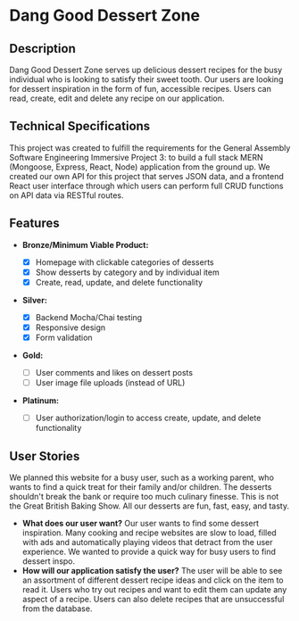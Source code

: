 # Dang Good Dessert Zone

## Description

Dang Good Dessert Zone serves up delicious dessert recipes for the busy individual who is looking to satisfy their sweet tooth. Our users are looking for dessert inspiration in the form of fun, accessible recipes. Users can read, create, edit and delete any recipe on our application.

## Technical Specifications

This project was created to fulfill the requirements for the General Assembly Software Engineering Immersive Project 3: to build a full stack MERN (Mongoose, Express, React, Node) application from the ground up. We created our own API for this project that serves JSON data, and a frontend React user interface through which users can perform full CRUD functions on API data via RESTful routes.

## Features

-  **Bronze/Minimum Viable Product:**

   -  [x] Homepage with clickable categories of desserts
   -  [x] Show desserts by category and by individual item
   -  [x] Create, read, update, and delete functionality

-  **Silver:**

   -  [x] Backend Mocha/Chai testing
   -  [x] Responsive design
   -  [x] Form validation

-  **Gold:**

   -  [ ] User comments and likes on dessert posts
   -  [ ] User image file uploads (instead of URL)

-  **Platinum:**
   -  [ ] User authorization/login to access create, update, and delete functionality

## User Stories

We planned this website for a busy user, such as a working parent, who wants to find a quick treat for their family and/or children. The desserts shouldn't break the bank or require too much culinary finesse. This is not the Great British Baking Show. All our desserts are fun, fast, easy, and tasty.

-  **What does our user want?** Our user wants to find some dessert inspiration. Many cooking and recipe websites are slow to load, filled with ads and automatically playing videos that detract from the user experience. We wanted to provide a quick way for busy users to find dessert inspo.
-  **How will our application satisfy the user?** The user will be able to see an assortment of different dessert recipe ideas and click on the item to read it. Users who try out recipes and want to edit them can update any aspect of a recipe. Users can also delete recipes that are unsuccessful from the database.

